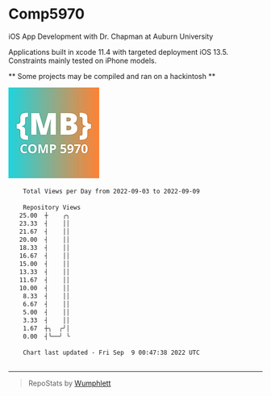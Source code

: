 # Comp5970
iOS App Development with Dr. Chapman at Auburn University

Applications built in xcode 11.4 with targeted deployment iOS 13.5.
Constraints mainly tested on iPhone models.

** Some projects may be compiled and ran on a hackintosh **

![App Icon](https://github.com/MatthewBentz/Comp5970/blob/master/Assignment1a-mlb0119/Assignment1a-mlb0119/Assets.xcassets/AppIcon.appiconset/180.png)

```
    Total Views per Day from 2022-09-03 to 2022-09-09

    Repository Views
   25.00  ┼    ╭╮
   23.33  ┤    ││
   21.67  ┤    ││
   20.00  ┤    ││
   18.33  ┤    ││
   16.67  ┤    ││
   15.00  ┤    ││
   13.33  ┤    ││
   11.67  ┤    ││
   10.00  ┤    ││
    8.33  ┤    ││
    6.67  ┤    ││
    5.00  ┤    ││
    3.33  ┤    ││
    1.67  ┼╮  ╭╯│
    0.00  ┤╰──╯ ╰

    Chart last updated - Fri Sep  9 00:47:38 2022 UTC
    
```

---

> RepoStats by [Wumphlett](https://github.com/Wumphlett)

